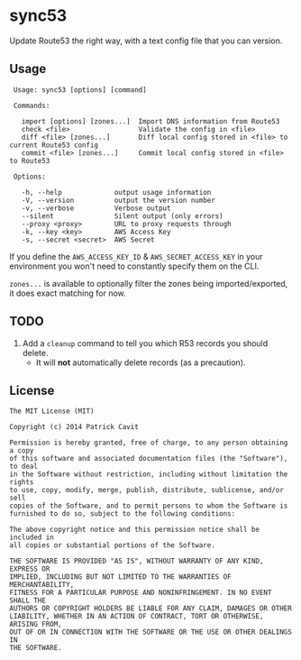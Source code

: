 sync53
======

Update Route53 the right way, with a text config file that you can version.

## Usage

```
 Usage: sync53 [options] [command]

 Commands:

   import [options] [zones...]  Import DNS information from Route53
   check <file>                 Validate the config in <file>
   diff <file> [zones...]       Diff local config stored in <file> to current Route53 config
   commit <file> [zones...]     Commit local config stored in <file> to Route53

 Options:

   -h, --help             output usage information
   -V, --version          output the version number
   -v, --verbose          Verbose output
   --silent               Silent output (only errors)
   --proxy <proxy>        URL to proxy requests through
   -k, --key <key>        AWS Access Key
   -s, --secret <secret>  AWS Secret

```

If you define the `AWS_ACCESS_KEY_ID` &
`AWS_SECRET_ACCESS_KEY` in your environment you won't need to constantly specify them on the CLI.

`zones...` is available to optionally filter the zones being imported/exported, it does exact matching for now.

## TODO

1. Add a `cleanup` command to tell you which R53 records you should delete.
    - It will **not** automatically delete records (as a precaution).

## License
```
The MIT License (MIT)

Copyright (c) 2014 Patrick Cavit

Permission is hereby granted, free of charge, to any person obtaining a copy
of this software and associated documentation files (the "Software"), to deal
in the Software without restriction, including without limitation the rights
to use, copy, modify, merge, publish, distribute, sublicense, and/or sell
copies of the Software, and to permit persons to whom the Software is
furnished to do so, subject to the following conditions:

The above copyright notice and this permission notice shall be included in
all copies or substantial portions of the Software.

THE SOFTWARE IS PROVIDED "AS IS", WITHOUT WARRANTY OF ANY KIND, EXPRESS OR
IMPLIED, INCLUDING BUT NOT LIMITED TO THE WARRANTIES OF MERCHANTABILITY,
FITNESS FOR A PARTICULAR PURPOSE AND NONINFRINGEMENT. IN NO EVENT SHALL THE
AUTHORS OR COPYRIGHT HOLDERS BE LIABLE FOR ANY CLAIM, DAMAGES OR OTHER
LIABILITY, WHETHER IN AN ACTION OF CONTRACT, TORT OR OTHERWISE, ARISING FROM,
OUT OF OR IN CONNECTION WITH THE SOFTWARE OR THE USE OR OTHER DEALINGS IN
THE SOFTWARE.
```
